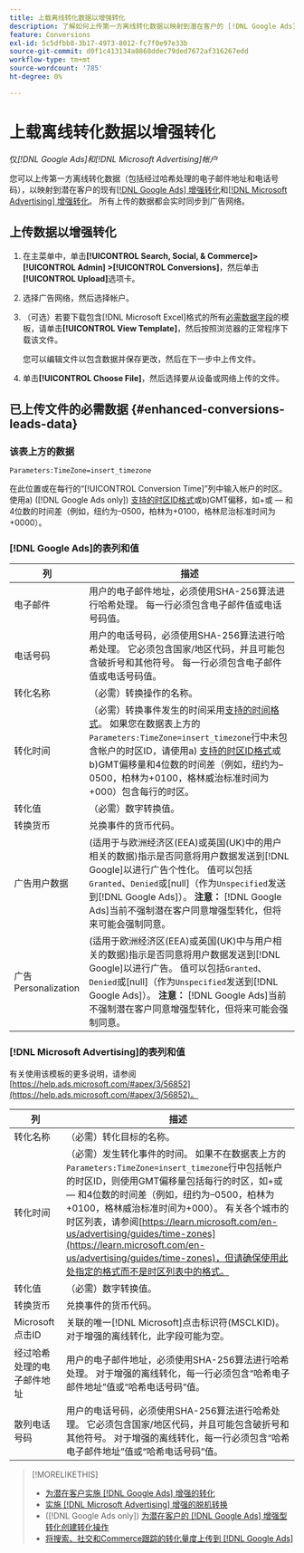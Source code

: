 ```yaml
---
title: 上载离线转化数据以增强转化
description: 了解如何上传第一方离线转化数据以映射到潜在客户的 [!DNL Google Ads] 增强型转化和 [!DNL Microsoft Advertising] 增强型转化。
feature: Conversions
exl-id: 5c5dfbb8-3b17-4973-8012-fc7f0e97e33b
source-git-commit: d0f1c413134a0868ddec79ded7672af316267edd
workflow-type: tm+mt
source-wordcount: '785'
ht-degree: 0%

---
```


# 上载离线转化数据以增强转化

仅&#x200B;*[!DNL Google Ads]和[!DNL Microsoft Advertising]帐户*

您可以上传第一方离线转化数据（包括经过哈希处理的电子邮件地址和电话号码），以映射到潜在客户的现有[[!DNL Google Ads] 增强转化](/help/search-social-commerce/admin/conversion-metrics/conversion-action-google.md)和[[!DNL Microsoft Advertising] 增强转化](https://help.ads.microsoft.com/#apex/ads/en/60178)。 所有上传的数据都会实时同步到广告网络。

## 上传数据以增强转化

1. 在主菜单中，单击&#x200B;**[!UICONTROL Search, Social, & Commerce]> [!UICONTROL Admin] >[!UICONTROL Conversions]**，然后单击&#x200B;**[!UICONTROL Upload]**&#x200B;选项卡。

1. 选择广告网络，然后选择帐户。

1. （可选）若要下载包含[!DNL Microsoft Excel]格式的所有[必需数据字段](#enhanced-conversions-leads-data)的模板，请单击&#x200B;**[!UICONTROL View Template]**，然后按照浏览器的正常程序下载该文件。

   您可以编辑文件以包含数据并保存更改，然后在下一步中上传文件。

1. 单击&#x200B;**[!UICONTROL Choose File]**，然后选择要从设备或网络上传的文件。

## 已上传文件的必需数据 {#enhanced-conversions-leads-data}

### 该表上方的数据

`Parameters:TimeZone=insert_timezone`

在此位置或在每行的“[!UICONTROL Conversion Time]”列中输入帐户的时区。 使用a\) ([!DNL Google Ads only]) [支持的时区ID格式](https://developers.google.com/google-ads/api/data/codes-formats#timezone_ids)或b\)GMT偏移，如+或 — 和4位数的时间差（例如，纽约为–0500，柏林为+0100，格林尼治标准时间为+0000）。

### [!DNL Google Ads]的表列和值

| 列 | 描述 |
| ------ | ----------- |
| 电子邮件 | 用户的电子邮件地址，必须使用SHA-256算法进行哈希处理。 每一行必须包含电子邮件值或电话号码值。 |
| 电话号码 | 用户的电话号码，必须使用SHA-256算法进行哈希处理。 它必须包含国家/地区代码，并且可能包含破折号和其他符号。 每一行必须包含电子邮件值或电话号码值。 |
| 转化名称 | （必需）转换操作的名称。 |
| 转化时间 | （必需）转换事件发生的时间采用[支持的时间格式](https://support.google.com/google-ads/answer/7014069#prepare_data)。 如果您在数据表上方的`Parameters:TimeZone=insert_timezone`行中未包含帐户的时区ID，请使用a\) [支持的时区ID格式](https://developers.google.com/google-ads/api/data/codes-formats#timezone_ids)或b\)GMT偏移量和4位数的时间差（例如，纽约为–0500，柏林为+0100，格林威治标准时间为+000）包含每行的时区。 |
| 转化值 | （必需）数字转换值。 |
| 转换货币 | 兑换事件的货币代码。 |
| 广告用户数据 | (适用于与欧洲经济区(EEA)或英国(UK)中的用户相关的数据)指示是否同意将用户数据发送到[!DNL Google]以进行广告个性化。 值可以包括`Granted`、`Denied`或\[null\]（作为`Unspecified`发送到[!DNL Google Ads]）。 **注意：** [!DNL Google Ads]当前不强制潜在客户同意增强型转化，但将来可能会强制同意。 |
| 广告Personalization | (适用于欧洲经济区(EEA)或英国(UK)中与用户相关的数据)指示是否同意将用户数据发送到[!DNL Google]以进行广告。 值可以包括`Granted`、`Denied`或\[null\]（作为`Unspecified`发送到[!DNL Google Ads]）。 **注意：** [!DNL Google Ads]当前不强制潜在客户同意增强型转化，但将来可能会强制同意。 |

### [!DNL Microsoft Advertising]的表列和值

有关使用该模板的更多说明，请参阅[https://help.ads.microsoft.com/#apex/3/56852](https://help.ads.microsoft.com/#apex/3/56852)。

| 列 | 描述 |
| ------ | ----------- |
| 转化名称 | （必需）转化目标的名称。 |
| 转化时间 | （必需）发生转化事件的时间。 如果不在数据表上方的`Parameters:TimeZone=insert_timezone`行中包括帐户的时区ID，则使用GMT偏移量包括每行的时区，如+或 — 和4位数的时间差（例如，纽约为–0500，柏林为+0100，格林威治标准时间为+000）。 有关各个城市的时区列表，请参阅[https://learn.microsoft.com/en-us/advertising/guides/time-zones](https://learn.microsoft.com/en-us/advertising/guides/time-zones)，但请确保使用此处指定的格式而不是时区列表中的格式。 |
| 转化值 | （必需）数字转换值。 |
| 转换货币 | 兑换事件的货币代码。 |
| Microsoft点击ID | 关联的唯一[!DNL Microsoft]点击标识符(MSCLKID)。 对于增强的离线转化，此字段可能为空。 |
| 经过哈希处理的电子邮件地址 | 用户的电子邮件地址，必须使用SHA-256算法进行哈希处理。 对于增强的离线转化，每一行必须包含“哈希电子邮件地址”值或“哈希电话号码”值。 |
| 散列电话号码 | 用户的电话号码，必须使用SHA-256算法进行哈希处理。 它必须包含国家/地区代码，并且可能包含破折号和其他符号。 对于增强的离线转化，每一行必须包含“哈希电子邮件地址”值或“哈希电话号码”值。 |

>[!MORELIKETHIS]
>
>* [为潜在客户实施 [!DNL Google Ads] 增强的转化](/help/search-social-commerce/campaign-management/special-workflows/google-enhanced-conversions-leads.md)
>* [实施 [!DNL Microsoft Advertising] 增强的脱机转换](/help/search-social-commerce/campaign-management/special-workflows/microsoft-enhanced-conversions.md)
>* ([!DNL Google Ads only]) [为潜在客户的 [!DNL Google Ads] 增强型转化创建转化操作](/help/search-social-commerce/admin/conversion-metrics/conversion-action-google.md)
>* [将搜索、社交和Commerce跟踪的转化量度上传到 [!DNL Google Ads]](/help/search-social-commerce/tools/conversion-metrics-upload-to-google.md)
